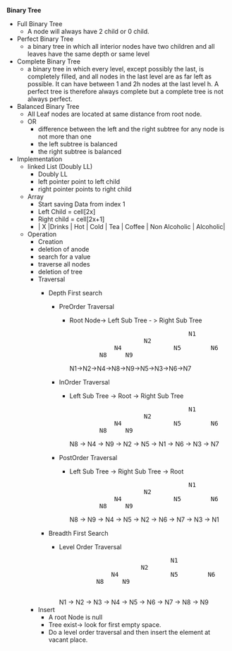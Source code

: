 **Binary Tree**

- Full Binary Tree
  - A node will always have 2 child or 0 child.
- Perfect Binary Tree
  - a binary tree in which all interior nodes have two children
            and all leaves have the same depth or same level
- Complete Binary Tree
  - a binary tree in which every level, except possibly the last,
            is completely filled, and all nodes in the last level are as far
            left as possible. It can have between 1 and 2h nodes at the last level h.
            A perfect tree is therefore always complete but a complete tree is not always perfect.
- Balanced Binary Tree
  - All Leaf nodes are located at same distance from root node.
  - OR
    - difference between the left and the right subtree for any node is not more than one
    - the left subtree is balanced
    - the right subtree is balanced
- Implementation
  - linked List (Doubly LL)
    - Doubly LL
    - left pointer point to left child
    - right pointer points to right child
  - Array
    - Start saving Data from index 1
    - Left Child  = cell[2x]
    - Right child = cell[2x+1]
    - | X |Drinks | Hot | Cold | Tea | Coffee | Non Alcoholic | Alcoholic|
  - Operation
    - Creation
    - deletion of anode
    - search for a value
    - traverse all nodes
    - deletion of tree
    - Traversal
      - Depth First search
        - PreOrder Traversal
          - Root Node-> Left Sub Tree - > Right Sub Tree
            <pre>
                                            N1
                                N2                      N3
                        N4              N5        N6            N7
                    N8     N9
            </pre>
            N1->N2->N4->N8->N9->N5->N3->N6->N7

        - InOrder Traversal
          - Left Sub Tree -> Root -> Right Sub Tree
            <pre>
                                            N1
                                N2                      N3
                        N4              N5        N6            N7
                    N8     N9
            </pre>
            N8 -> N4 -> N9 -> N2 -> N5 -> N1 -> N6 -> N3 -> N7

        - PostOrder Traversal
          - Left Sub Tree -> Right Sub Tree -> Root
            <pre>
                                            N1
                                N2                      N3
                        N4              N5        N6            N7
                    N8     N9
            </pre>
            N8 -> N9 -> N4 -> N5 -> N2 -> N6 -> N7 -> N3 -> N1

      - Breadth First Search
        - Level Order Traversal
            <pre>
                                        N1
                                N2                      N3
                        N4              N5        N6            N7
                    N8     N9
            </pre>
            N1 -> N2 -> N3 -> N4 -> N5 -> N6 -> N7 -> N8 -> N9
    - Insert
      - A root Node is null
      - Tree exist-> look for first empty space.
      - Do a level order traversal and then insert the element at vacant place.